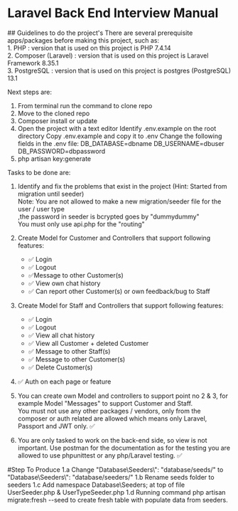 <h1> Laravel Back End Interview Manual</h1>
## Guidelines to do the project's
There are several prerequisite apps/packages before making this project, such as: <br>
1. PHP                  : version that is used on this project is PHP 7.4.14 <br>
2. Composer (Laravel)   : version that is used on this project is Laravel Framework 8.35.1<br>
3. PostgreSQL           : version that is used on this project is postgres (PostgreSQL) 13.1 <br>

Next steps are:
1. From terminal run the command to clone repo
2. Move to the cloned repo
3. Composer install or update
4. Open the project with a text editor Identify 
    .env.example on the root directory Copy .env.example and copy it to .env 
    Change the following fields in the .env 
    file:   DB_DATABASE=dbname 
            DB_USERNAME=dbuser 
            DB_PASSWORD=dbpassword
5. php artisan key:generate

Tasks to be done are:
1. Identify and fix the problems that exist in the project (Hint: Started from migration until seeder) <br>
    Note: You are not allowed to make a new migration/seeder file for the user / user type <br>
            ,the password in seeder is bcrypted goes by "dummydummy" <br>
            You must only use api.php for the "routing" <br>
			
			
2. Create Model for Customer and Controllers that support following features:
    - :white_check_mark: Login
    - :white_check_mark: Logout 
    - :white_check_mark:Message to other Customer(s)
    - :white_check_mark: View own chat history
    - :white_check_mark: Can report other Customer(s) or own feedback/bug to Staff

3. Create Model for Staff and Controllers that support following features:
    - :white_check_mark: Login
    - :white_check_mark: Logout
    - :white_check_mark: View all chat history 
    - :white_check_mark: View all Customer + deleted Customer
    - :white_check_mark: Message to other Staff(s)
    - :white_check_mark: Message to other Customer(s)
    - :white_check_mark: Delete Customer(s)

4. :white_check_mark: Auth on each page or feature

5. You can create own Model and controllers to support point no 2 & 3, for example Model "Messages" to support Customer and Staff. <br>
    You must not use any other packages / vendors, only from the composer or auth related are allowed which means only Laravel, Passport and JWT only. :white_check_mark:

6. You are only tasked to work on the back-end side, so view is not important. Use postman for the documentation as for the testing you are allowed to use phpunittest or any php/Laravel testing.  :white_check_mark:


#Step To Produce
1.a Change "Database\\Seeders\\": "database/seeds/" to "Database\\Seeders\\": "database/seeders/"
1.b Rename seeds folder to seeders
1.c Add namespace Database\Seeders; at top of file UserSeeder.php & UserTypeSeeder.php
1.d Running command php artisan migrate:fresh --seed to create fresh table with populate data from seeders.

